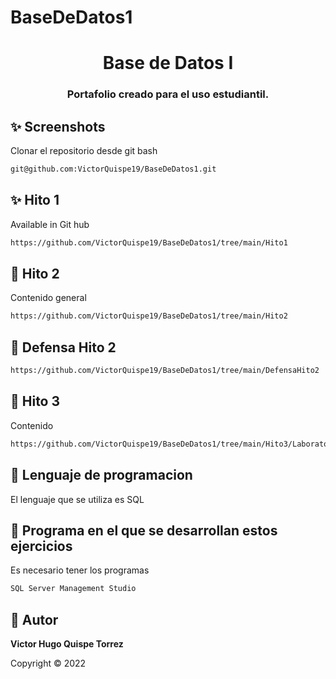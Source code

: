 # BaseDeDatos1
<h1 align="center">Base de Datos I</h1>
<h3 align="center">Portafolio creado para el uso estudiantil.</h3>

## ✨ Screenshots

Clonar el repositorio desde git bash
```sh
git@github.com:VictorQuispe19/BaseDeDatos1.git
```
## ✨ Hito 1

Available in Git hub

```sh
https://github.com/VictorQuispe19/BaseDeDatos1/tree/main/Hito1
```

## 🚀 Hito 2

Contenido general

```sh
https://github.com/VictorQuispe19/BaseDeDatos1/tree/main/Hito2
```
## 🚀 Defensa Hito 2

```sh
https://github.com/VictorQuispe19/BaseDeDatos1/tree/main/DefensaHito2
```

## 📖 Hito 3

Contenido

```sh
https://github.com/VictorQuispe19/BaseDeDatos1/tree/main/Hito3/Laboratorios
```

## 📖 Lenguaje de programacion

El lenguaje que se utiliza es SQL

## 📖 Programa en el que se desarrollan estos ejercicios

Es necesario tener los programas 

```sh
SQL Server Management Studio
```

## 👤 Autor

**Victor Hugo Quispe Torrez**

Copyright © 2022 
